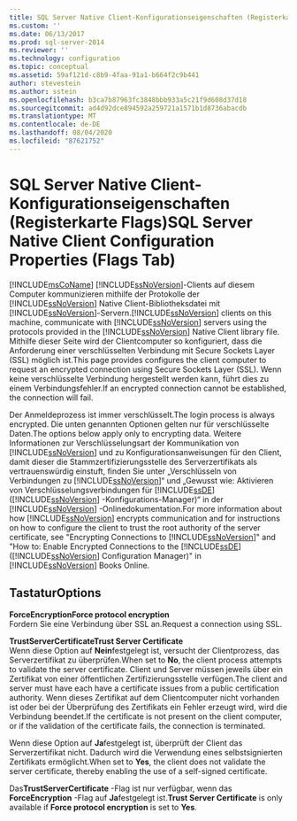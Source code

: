 ```yaml
---
title: SQL Server Native Client-Konfigurationseigenschaften (Registerkarte „Flags“) | Microsoft-Dokumentation
ms.custom: ''
ms.date: 06/13/2017
ms.prod: sql-server-2014
ms.reviewer: ''
ms.technology: configuration
ms.topic: conceptual
ms.assetid: 59af121d-c8b9-4faa-91a1-b664f2c9b441
author: stevestein
ms.author: sstein
ms.openlocfilehash: b3ca7b87963fc3848bbb933a5c21f9d608d37d18
ms.sourcegitcommit: ad4d92dce894592a259721a1571b1d8736abacdb
ms.translationtype: MT
ms.contentlocale: de-DE
ms.lasthandoff: 08/04/2020
ms.locfileid: "87621752"
---
```

# <a name="sql-server-native-client-configuration-properties-flags-tab"></a><span data-ttu-id="89ce2-102">SQL Server Native Client-Konfigurationseigenschaften (Registerkarte Flags)</span><span class="sxs-lookup"><span data-stu-id="89ce2-102">SQL Server Native Client Configuration Properties (Flags Tab)</span></span>
  [!INCLUDE[msCoName](../../includes/msconame-md.md)] <span data-ttu-id="89ce2-103">[!INCLUDE[ssNoVersion](../../includes/ssnoversion-md.md)]-Clients auf diesem Computer kommunizieren mithilfe der Protokolle der [!INCLUDE[ssNoVersion](../../includes/ssnoversion-md.md)] Native Client-Bibliotheksdatei mit [!INCLUDE[ssNoVersion](../../includes/ssnoversion-md.md)]-Servern.</span><span class="sxs-lookup"><span data-stu-id="89ce2-103">[!INCLUDE[ssNoVersion](../../includes/ssnoversion-md.md)] clients on this machine, communicate with [!INCLUDE[ssNoVersion](../../includes/ssnoversion-md.md)] servers using the protocols provided in the [!INCLUDE[ssNoVersion](../../includes/ssnoversion-md.md)] Native Client library file.</span></span> <span data-ttu-id="89ce2-104">Mithilfe dieser Seite wird der Clientcomputer so konfiguriert, dass die Anforderung einer verschlüsselten Verbindung mit Secure Sockets Layer (SSL) möglich ist.</span><span class="sxs-lookup"><span data-stu-id="89ce2-104">This page provides configures the client computer to request an encrypted connection using Secure Sockets Layer (SSL).</span></span> <span data-ttu-id="89ce2-105">Wenn keine verschlüsselte Verbindung hergestellt werden kann, führt dies zu einem Verbindungsfehler.</span><span class="sxs-lookup"><span data-stu-id="89ce2-105">If an encrypted connection cannot be established, the connection will fail.</span></span>  
  
 <span data-ttu-id="89ce2-106">Der Anmeldeprozess ist immer verschlüsselt.</span><span class="sxs-lookup"><span data-stu-id="89ce2-106">The login process is always encrypted.</span></span> <span data-ttu-id="89ce2-107">Die unten genannten Optionen gelten nur für verschlüsselte Daten.</span><span class="sxs-lookup"><span data-stu-id="89ce2-107">The options below apply only to encrypting data.</span></span> <span data-ttu-id="89ce2-108">Weitere Informationen zur Verschlüsselungsart der Kommunikation von [!INCLUDE[ssNoVersion](../../includes/ssnoversion-md.md)] und zu Konfigurationsanweisungen für den Client, damit dieser die Stammzertifizierungsstelle des Serverzertifikats als vertrauenswürdig einstuft, finden Sie unter „Verschlüsseln von Verbindungen zu [!INCLUDE[ssNoVersion](../../includes/ssnoversion-md.md)]“ und „Gewusst wie: Aktivieren von Verschlüsselungsverbindungen für [!INCLUDE[ssDE](../../includes/ssde-md.md)] ([!INCLUDE[ssNoVersion](../../includes/ssnoversion-md.md)] -Konfigurations-Manager)“ in der [!INCLUDE[ssNoVersion](../../includes/ssnoversion-md.md)] -Onlinedokumentation.</span><span class="sxs-lookup"><span data-stu-id="89ce2-108">For more information about how [!INCLUDE[ssNoVersion](../../includes/ssnoversion-md.md)] encrypts communication and for instructions on how to configure the client to trust the root authority of the server certificate, see "Encrypting Connections to [!INCLUDE[ssNoVersion](../../includes/ssnoversion-md.md)]" and "How to: Enable Encrypted Connections to the [!INCLUDE[ssDE](../../includes/ssde-md.md)] ([!INCLUDE[ssNoVersion](../../includes/ssnoversion-md.md)] Configuration Manager)" in [!INCLUDE[ssNoVersion](../../includes/ssnoversion-md.md)] Books Online.</span></span>  
  
## <a name="options"></a><span data-ttu-id="89ce2-109">Tastatur</span><span class="sxs-lookup"><span data-stu-id="89ce2-109">Options</span></span>  
 <span data-ttu-id="89ce2-110">**ForceEncryption**</span><span class="sxs-lookup"><span data-stu-id="89ce2-110">**Force protocol encryption**</span></span>  
 <span data-ttu-id="89ce2-111">Fordern Sie eine Verbindung über SSL an.</span><span class="sxs-lookup"><span data-stu-id="89ce2-111">Request a connection using SSL.</span></span>  
  
 <span data-ttu-id="89ce2-112">**TrustServerCertificate**</span><span class="sxs-lookup"><span data-stu-id="89ce2-112">**Trust Server Certificate**</span></span>  
 <span data-ttu-id="89ce2-113">Wenn diese Option auf **Nein**festgelegt ist, versucht der Clientprozess, das Serverzertifikat zu überprüfen.</span><span class="sxs-lookup"><span data-stu-id="89ce2-113">When set to **No**, the client process attempts to validate the server certificate.</span></span> <span data-ttu-id="89ce2-114">Client und Server müssen jeweils über ein Zertifikat von einer öffentlichen Zertifizierungsstelle verfügen.</span><span class="sxs-lookup"><span data-stu-id="89ce2-114">The client and server must have each have a certificate issues from a public certification authority.</span></span> <span data-ttu-id="89ce2-115">Wenn dieses Zertifikat auf dem Clientcomputer nicht vorhanden ist oder bei der Überprüfung des Zertifikats ein Fehler erzeugt wird, wird die Verbindung beendet.</span><span class="sxs-lookup"><span data-stu-id="89ce2-115">If the certificate is not present on the client computer, or if the validation of the certificate fails, the connection is terminated.</span></span>  
  
 <span data-ttu-id="89ce2-116">Wenn diese Option auf **Ja**festgelegt ist, überprüft der Client das Serverzertifikat nicht. Dadurch wird die Verwendung eines selbstsignierten Zertifikats ermöglicht.</span><span class="sxs-lookup"><span data-stu-id="89ce2-116">When set to **Yes**, the client does not validate the server certificate, thereby enabling the use of a self-signed certificate.</span></span>  
  
 <span data-ttu-id="89ce2-117">Das**TrustServerCertificate** -Flag ist nur verfügbar, wenn das **ForceEncryption** -Flag auf **Ja**festgelegt ist.</span><span class="sxs-lookup"><span data-stu-id="89ce2-117">**Trust Server Certificate** is only available if **Force protocol encryption** is set to **Yes**.</span></span>  
  
  
